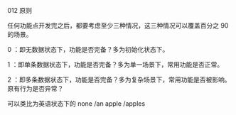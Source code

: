 012 原则

任何功能点开发完之后，都要考虑至少三种情况，这三种情况可以覆盖百分之 90 的场景。

0 ：即无数据状态下，功能是否完备？多为初始化状态下。

1 ：即单条数据状态下，功能是否完备？多为单一场景下，常用功能是否正常。

2 ：即多条数据状态下，功能是否完备？多为复杂场景下，常用功能是否被影响。原有行为是否异常？

可以类比为英语状态下的 none /an apple /apples

